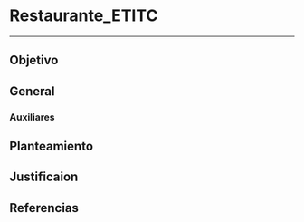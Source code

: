 # Restaurante_ETITC 
------

## Objetivo 

## General 

### Auxiliares

## Planteamiento 

## Justificaion 

## Referencias 
